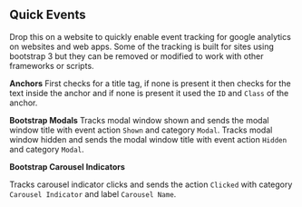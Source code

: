 Quick Events
------------

Drop this on a website to quickly enable event tracking for google analytics on websites and web apps. Some of the tracking is built for sites using bootstrap 3 but they can be removed or modified to work with other frameworks or scripts. 

**Anchors**
First checks for a title tag, if none is present it then checks for the text inside the anchor and if none is present it used the `ID` and `Class` of the anchor.

**Bootstrap Modals**
Tracks modal window shown and sends the modal window title with event action `Shown` and category `Modal`.
Tracks modal window hidden and sends the modal window title with event action `Hidden` and category `Modal`.

**Bootstrap Carousel Indicators**

 Tracks carousel indicator clicks and sends the action `Clicked` with category `Carousel Indicator` and label `Carousel Name`.
